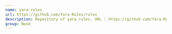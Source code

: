 ```yaml
---
name: yara-rules
url: https://github.com/Yara-Rules/rules
description: Repository of yara rules. URL : https://github.com/Yara-Rules/rules Groups : None
group: None
---
```

